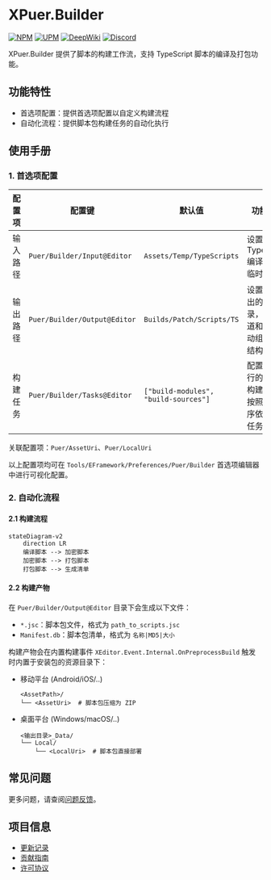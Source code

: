 # XPuer.Builder

[![NPM](https://img.shields.io/npm/v/io.eframework.unity.puer?label=NPM&logo=npm)](https://www.npmjs.com/package/io.eframework.unity.puer)
[![UPM](https://img.shields.io/npm/v/io.eframework.unity.puer?label=UPM&logo=unity&registry_uri=https://package.openupm.com)](https://openupm.com/packages/io.eframework.unity.puer)
[![DeepWiki](https://img.shields.io/badge/DeepWiki-Explore-blue)](https://deepwiki.com/eframework-io/Unity.Puer)
[![Discord](https://img.shields.io/discord/1422114598835851286?label=Discord&logo=discord)](https://discord.gg/XMPx2wXSz3)

XPuer.Builder 提供了脚本的构建工作流，支持 TypeScript 脚本的编译及打包功能。

## 功能特性

- 首选项配置：提供首选项配置以自定义构建流程
- 自动化流程：提供脚本包构建任务的自动化执行

## 使用手册

### 1. 首选项配置

| 配置项 | 配置键 | 默认值 | 功能说明 |
|--------|--------|--------|----------|
| 输入路径 | `Puer/Builder/Input@Editor` | `Assets/Temp/TypeScripts` | 设置 TypeScript 编译文件的临时目录 |
| 输出路径 | `Puer/Builder/Output@Editor` | `Builds/Patch/Scripts/TS` | 设置构建输出的目标目录，按照渠道和平台自动组织目录结构 |
| 构建任务 | `Puer/Builder/Tasks@Editor` | `["build-modules", "build-sources"]` | 配置需要执行的 NPM 构建任务，按照配置顺序依次执行任务 |

关联配置项：`Puer/AssetUri`、`Puer/LocalUri`

以上配置项均可在 `Tools/EFramework/Preferences/Puer/Builder` 首选项编辑器中进行可视化配置。

### 2. 自动化流程

#### 2.1 构建流程

```mermaid
stateDiagram-v2
    direction LR
    编译脚本 --> 加密脚本
    加密脚本 --> 打包脚本
    打包脚本 --> 生成清单
```

#### 2.2 构建产物

在 `Puer/Builder/Output@Editor` 目录下会生成以下文件：
- `*.jsc`：脚本包文件，格式为 `path_to_scripts.jsc`
- `Manifest.db`：脚本包清单，格式为 `名称|MD5|大小`

构建产物会在内置构建事件 `XEditor.Event.Internal.OnPreprocessBuild` 触发时内置于安装包的资源目录下：

- 移动平台 (Android/iOS/..)
  ```
  <AssetPath>/
  └── <AssetUri>  # 脚本包压缩为 ZIP
  ```

- 桌面平台 (Windows/macOS/..)
  ```
  <输出目录>_Data/
  └── Local/
      └── <LocalUri>  # 脚本包直接部署
  ```

## 常见问题

更多问题，请查阅[问题反馈](../CONTRIBUTING.md#问题反馈)。

## 项目信息

- [更新记录](../CHANGELOG.md)
- [贡献指南](../CONTRIBUTING.md)
- [许可协议](../LICENSE.md)